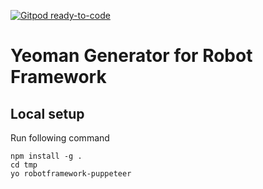 [![Gitpod ready-to-code](https://img.shields.io/badge/Gitpod-ready--to--code-blue?logo=gitpod)](https://gitpod.io/#https://github.com/qahive/generator-robotframework)

# Yeoman Generator for Robot Framework

## Local setup
Run following command

    npm install -g .
    cd tmp
    yo robotframework-puppeteer
